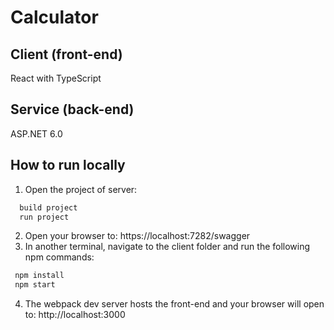 # Calculator
## Client (front-end)
React with TypeScript
## Service (back-end)
ASP.NET 6.0
## How to run locally
1. Open the project of server:
```sh
  build project
  run project
```
2. Open your browser to: https://localhost:7282/swagger
3. In another terminal, navigate to the client folder and run the following npm commands:
```sh
 npm install
 npm start
```
4. The webpack dev server hosts the front-end and your browser will open to: http://localhost:3000



